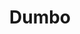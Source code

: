 ---
layout: fact
year: 1941
title: Dumbo
fact: Walt wasn't initially interested in <em>Dumbo</em>, but his persistent team left a new installment of the story on his desk daily. Eventually Walt showed up at a story meeting, remarking, “This is great! What happens tomorrow?”
---